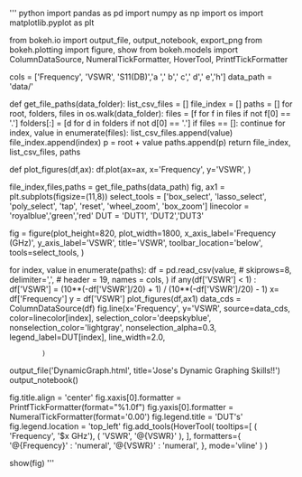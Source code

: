 
''' python
import pandas as pd
import numpy as np
import os
import matplotlib.pyplot as plt

from bokeh.io import output_file, output_notebook, export_png
from bokeh.plotting import figure, show
from bokeh.models import ColumnDataSource, NumeralTickFormatter, HoverTool,  PrintfTickFormatter

cols = ['Frequency', 'VSWR', 'S11(DB)','a ',' b',' c',' d',' e','h']
data_path = 'data/'

def get_file_paths(data_folder):
    list_csv_files = []
    file_index = []
    paths = []
    for root, folders, files in os.walk(data_folder): 
        files = [f for f in files if not f[0] == '.']
        folders[:] = [d for d in folders if not d[0] == '.']
        if files == []:
            continue
        for index, value in enumerate(files):
            list_csv_files.append(value)
            file_index.append(index)
            p = root + value
            paths.append(p)
    return file_index, list_csv_files, paths     

def plot_figures(df,ax):
    df.plot(ax=ax,
            x='Frequency',
            y='VSWR',
           )

file_index,files,paths = get_file_paths(data_path)
fig, ax1 = plt.subplots(figsize=(11,8))
select_tools = ['box_select', 'lasso_select', 'poly_select', 'tap', 'reset', 'wheel_zoom', 'box_zoom']
linecolor = 'royalblue','green','red'
DUT = 'DUT1', 'DUT2','DUT3'

fig = figure(plot_height=820,
             plot_width=1800,
             x_axis_label='Frequency (GHz)',
             y_axis_label='VSWR',
             title='VSWR',
             toolbar_location='below',
             tools=select_tools,
            )

for index, value in enumerate(paths):
    df = pd.read_csv(value,
        # skiprows=8,
        delimiter=',',
        # header = 19,
        names = cols,
        )
    if any(df['VSWR'] < 1) :
        df['VSWR'] = (10**(-df['VSWR']/20) + 1) / (10**(-df['VSWR']/20) - 1)
    x= df['Frequency']
    y = df['VSWR']
    plot_figures(df,ax1)
    data_cds = ColumnDataSource(df)
    fig.line(x='Frequency',
            y='VSWR',
            source=data_cds,
            color=linecolor[index],
            selection_color='deepskyblue',
            nonselection_color='lightgray',
            nonselection_alpha=0.3,
            legend_label=DUT[index],
            line_width=2.0,
  
            )

output_file('DynamicGraph.html', title='Jose\'s Dynamic Graphing Skills!!')
output_notebook()

fig.title.align = 'center'
fig.xaxis[0].formatter = PrintfTickFormatter(format="%1.0f")
fig.yaxis[0].formatter = NumeralTickFormatter(format='0.00')
fig.legend.title = 'DUT\'s'
fig.legend.location = 'top_left'
fig.add_tools(HoverTool(
    tooltips=[
              ( 'Frequency',   '$x GHz'),
              ( 'VSWR',        '@{VSWR}' ),
             ],
    formatters={
                '@{Frequency}' : 'numeral',
                '@{VSWR}' : 'numeral',
                },
    mode='vline'
                        )
                )

show(fig)
'''
